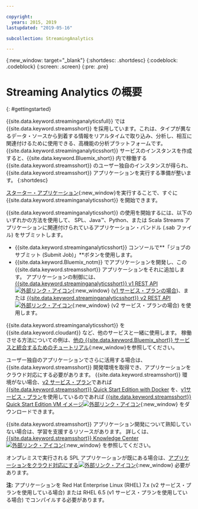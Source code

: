 ```yaml
---

copyright:
  years: 2015, 2019
lastupdated: "2019-05-16"

subcollection: StreamingAnalytics

---
```


<!-- Attribute definitions -->
{:new_window: target="_blank"}
{:shortdesc: .shortdesc}
{:codeblock: .codeblock}
{:screen: .screen}
{:pre: .pre}


# Streaming Analytics の概要
{: #gettingstarted}

{{site.data.keyword.streaminganalyticsfull}} では {{site.data.keyword.streamsshort}} を採用しています。これは、タイプが異なるデータ・ソースから到着する情報をリアルタイムで取り込み、分析し、相互に関連付けるために使用できる、高機能の分析プラットフォームです。 {{site.data.keyword.streaminganalyticsshort}} サービスのインスタンスを作成すると、{{site.data.keyword.Bluemix_short}} 内で稼働する {{site.data.keyword.streamsshort}} のユーザー独自のインスタンスが得られ、{{site.data.keyword.streamsshort}} アプリケーションを実行する準備が整います。
{:shortdesc}

[スターター・アプリケーション](/docs/services/StreamingAnalytics?topic=StreamingAnalytics-starterapps_deploy){:new_window}を実行することで、すぐに {{site.data.keyword.streaminganalyticsshort}} を開始できます。

{{site.data.keyword.streaminganalyticsshort}} の使用を開始するには、以下のいずれかの方法を使用して、 SPL、Java™、Python、または Scala Streams アプリケーションに関連付けられているアプリケーション・バンドル (.sab ファイル) をサブミットします。
* {{site.data.keyword.streaminganalyticsshort}} コンソールで**「ジョブのサブミット (Submit Job)」**ボタンを使用します。
* {{site.data.keyword.Bluemix_notm}} でアプリケーションを開発し、この {{site.data.keyword.streamsshort}} アプリケーションをそれに追加します。 アプリケーションの制御には、[{{site.data.keyword.streaminganalyticsshort}} v1 REST API ![外部リンク・アイコン](../../icons/launch-glyph.svg "外部リンク・アイコン")](https://{DomainName}/apidocs/streaming-analytics-v1){:new_window} ([v1 サービス・プランの場合](/docs/services/StreamingAnalytics?topic=StreamingAnalytics-service_plans#service_plans))、または [{{site.data.keyword.streaminganalyticsshort}} v2 REST API ![外部リンク・アイコン](../../icons/launch-glyph.svg "外部リンク・アイコン")](https://{DomainName}/apidocs/streaming-analytics-v2){:new_window} (v2 サービス・プランの場合) を使用します。

{{site.data.keyword.streaminganalyticsshort}} を {{site.data.keyword.cloudant}} など、他のサービスと一緒に使用します。 稼働させる方法についての例は、[他の {{site.data.keyword.Bluemix_short}} サービスと統合するためのチュートリアル](/docs/services/StreamingAnalytics?topic=StreamingAnalytics-tutorials){:new_window}を参照してください。

ユーザー独自のアプリケーションでさらに活用する場合は、{{site.data.keyword.streamsshort}} 開発環境を取得でき、アプリケーションをクラウド対応にする必要があります。 {{site.data.keyword.streamsshort}} 環境がない場合、[v2 サービス・プラン](/docs/services/StreamingAnalytics?topic=StreamingAnalytics-service_plans#service_plans)であれば [{{site.data.keyword.streamsshort}} Quick Start Edition with Docker](https://www-01.ibm.com/marketing/iwm/iwm/web/preLogin.do?source=swg-ibmistvi) を、[v1サービス・プラン](/docs/services/StreamingAnalytics?topic=StreamingAnalytics-service_plans#service_plans)を使用しているのであれば [{{site.data.keyword.streamsshort}} Quick Start Edition VM イメージ![外部リンク・アイコン](../../icons/launch-glyph.svg "外部リンク・アイコン")](http://ibmstreams.github.io/streamsx.documentation/docs/4.3/qse-intro/){:new_window} をダウンロードできます。

{{site.data.keyword.streamsshort}} アプリケーション開発について熟知していない場合は、学習を支援するリソースがあります。 詳しくは、[{{site.data.keyword.streamsshort}} Knowledge Center ![外部リンク・アイコン](../../icons/launch-glyph.svg "外部リンク・アイコン")](https://www.ibm.com/support/knowledgecenter/en/SSCRJU_4.3.0/com.ibm.streams.welcome.doc/doc/kc-homepage.html){:new_window} を参照してください。

オンプレミスで実行される SPL アプリケーションが既にある場合は、[アプリケーションをクラウド対応にする![外部リンク・アイコン](../../icons/launch-glyph.svg "外部リンク・アイコン")](https://developer.ibm.com/streamsdev/docs/getting-spl-application-ready-cloud/){:new_window} 必要があります。

**注:** アプリケーションを Red Hat Enterprise Linux (RHEL) 7.x (v2 サービス・プランを使用している場合) または RHEL 6.5 (v1 サービス・プランを使用している場合) でコンパイルする必要があります。
